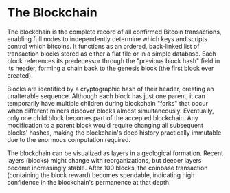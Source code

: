 # The Blockchain

The blockchain is the complete record of all confirmed Bitcoin transactions, enabling full nodes to independently determine which keys and scripts control which bitcoins. It functions as an ordered, back-linked list of transaction blocks stored as either a flat file or in a simple database. Each block references its predecessor through the "previous block hash" field in its header, forming a chain back to the genesis block (the first block ever created).

Blocks are identified by a cryptographic hash of their header, creating an unalterable sequence. Although each block has just one parent, it can temporarily have multiple children during blockchain "forks" that occur when different miners discover blocks almost simultaneously. Eventually, only one child block becomes part of the accepted blockchain. Any modification to a parent block would require changing all subsequent blocks' hashes, making the blockchain's deep history practically immutable due to the enormous computation required.

The blockchain can be visualized as layers in a geological formation. Recent layers (blocks) might change with reorganizations, but deeper layers become increasingly stable. After 100 blocks, the coinbase transaction (containing the block reward) becomes spendable, indicating high confidence in the blockchain's permanence at that depth.